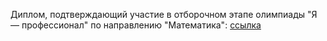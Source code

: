Диплом, подтверждающий участие в отборочном этапе олимпиады "Я — профессионал" по направлению "Математика": [ссылка](https://github.com/nizov-as/CMC-MSU-Practice/blob/main/Olympiads/757922218_606.pdf)
